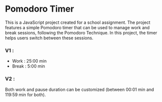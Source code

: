 # Pomodoro Timer
This is a JavaScript project created for a school assignment.
The project features a simple Pomodoro timer that can be used to manage work and break sessions, following the Pomodoro Technique.
In this project, the timer helps users switch between these sessions.

### V1 :
  - Work : 25:00 min
  - Break : 5:00 min

### V2 :
  Both work and pause duration can be customized (between 00:01 min and 119:59 min for both).
